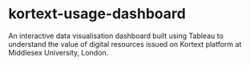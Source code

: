 # kortext-usage-dashboard
An interactive data visualisation dashboard built using Tableau to understand the value of digital resources issued on Kortext platform at Middlesex University, London.
